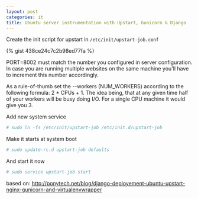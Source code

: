 ```yaml
---
layout: post
categories: it
title: Ubuntu server instrumentation with Upstart, Gunicorn & Django
---
```


Create the init script for upstart in ``/etc/init/upstart-job.conf`` 

{% gist 438ce24c7c2b98ed77fa %}

PORT=8002 must match the number you configured in server configuration. In case you are running multiple websites on the same machine you'll have to increment this number accordingly.

As a rule-of-thumb set the --workers (NUM_WORKERS) according to the following formula: 2 * CPUs + 1. The idea being, that at any given time half of your workers will be busy doing I/O. For a single CPU machine it would give you 3.

Add new system service

```sh
# sudo ln -fs /etc/init/upstart-job /etc/init.d/upstart-job
```

Make it starts at system boot

```sh
# sudo update-rc.d upstart-job defaults
```

And start it now

```sh
# sudo service upstart-job start
```

based on: http://ponytech.net/blog/django-deployement-ubuntu-upstart-nginx-gunicorn-and-virtualenvwrapper
